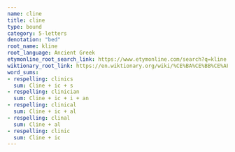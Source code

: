 ```yaml
---
name: cline
title: cline
type: bound
category: 5-letters
denotation: "bed"
root_name: kline
root_language: Ancient Greek
etymonline_root_search_link: https://www.etymonline.com/search?q=kline
wiktionary_root_link: https://en.wiktionary.org/wiki/%CE%BA%CE%BB%CE%AF%CE%BD%CE%B7#Ancient_Greek
word_sums:
- respelling: clinics
  sum: Cline + ic + s
- respelling: clinician
  sum: Cline + ic + i + an
- respelling: clinical
  sum: Cline + ic + al
- respelling: clinal
  sum: Cline + al
- respelling: clinic
  sum: Cline + ic
---
```

